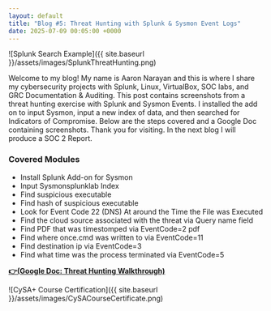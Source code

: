 ```yaml
---
layout: default
title: "Blog #5: Threat Hunting with Splunk & Sysmon Event Logs"
date: 2025-07-09 00:05:00 +0000
---
```


![Splunk Search Example]({{ site.baseurl }}/assets/images/SplunkThreatHunting.png)

Welcome to my blog! My name is Aaron Narayan and this is where I share my cybersecurity projects with Splunk, Linux, VirtualBox, SOC labs, and GRC Documentation & Auditing.  This post contains screenshots from a threat hunting exercise with Splunk and Sysmon Events. I installed the add on to input Sysmon, input a new index of data, and then searched for Indicators of Compromise. Below are the steps covered and a Google Doc containing screenshots. Thank you for visiting. In the next blog I will produce a SOC 2 Report. 

### Covered Modules

 - Install Splunk Add-on for Sysmon
 - Input Sysmonsplunklab Index
 - Find suspicious executable
 - Find hash of suspicious executable
 - Look for Event Code 22 (DNS) At around the Time the File was Executed
 - Find the cloud source associated with the threat via Query name field 
 - Find PDF that was timestomped via EventCode=2 pdf
 - Find where once.cmd was written to via EventCode=11
 - Find destination ip via EventCode=3
 - Find what time was the process terminated via EventCode=5



[**👉(Google Doc: Threat Hunting Walkthrough)**](https://docs.google.com/document/d/1mGThS8IYOFOmBQmkndUu60GrGjCHqDKN0oy0XmU4bUw/edit?usp=sharing)


![CySA+ Course Certification]({{ site.baseurl }}/assets/images/CySACourseCertificate.png)

